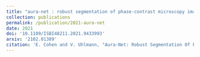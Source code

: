 ```yaml
---
title: "aura-net : robust segmentation of phase-contrast microscopy images with few annotations"
collection: publications
permalink: /publication/2021-aura-net
date: 2021
doi: '10.1109/ISBI48211.2021.9433993'
arxiv: '2102.01389'
citation: 'E. Cohen and V. Uhlmann, "Aura-Net: Robust Segmentation Of Phase-Contrast Microscopy Images with Few Annotations 2021 IEEE 18th International Symposium on Biomedical Imaging (ISBI), 2021, pp. 640-644.'
---
```

